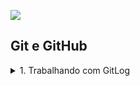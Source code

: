 ![](./assets/hd-header.png)

## Git e GitHub

<details>
    <summary>1. Trabalhando com GitLog</summary>

    > Git Log é utilizado para você revisita o histórico de versionamentos. Com ele você pode rever tudo o que ocorreu no repositório.

    > O git log podemos ver os commits e os ids vinculados a eles. Isso é importante, pois o utilizaremos em comandos como Reset.

</details>